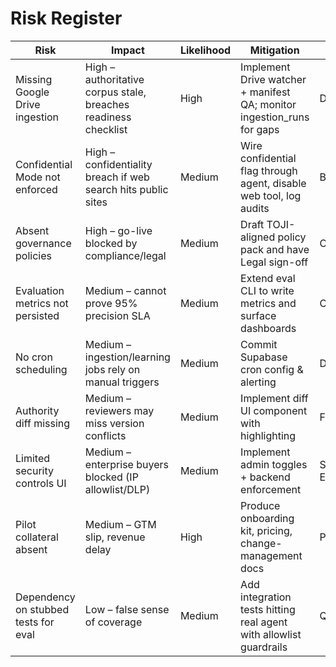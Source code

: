 # Risk Register

| Risk | Impact | Likelihood | Mitigation | Owner |
| --- | --- | --- | --- | --- |
| Missing Google Drive ingestion | High – authoritative corpus stale, breaches readiness checklist | High | Implement Drive watcher + manifest QA; monitor ingestion_runs for gaps | DataOps |
| Confidential Mode not enforced | High – confidentiality breach if web search hits public sites | Medium | Wire confidential flag through agent, disable web tool, log audits | Backend |
| Absent governance policies | High – go-live blocked by compliance/legal | Medium | Draft TOJI-aligned policy pack and have Legal sign-off | Compliance |
| Evaluation metrics not persisted | Medium – cannot prove 95% precision SLA | Medium | Extend eval CLI to write metrics and surface dashboards | Ops |
| No cron scheduling | Medium – ingestion/learning jobs rely on manual triggers | Medium | Commit Supabase cron config & alerting | DataOps |
| Authority diff missing | Medium – reviewers may miss version conflicts | Medium | Implement diff UI component with highlighting | Frontend |
| Limited security controls UI | Medium – enterprise buyers blocked (IP allowlist/DLP) | Medium | Implement admin toggles + backend enforcement | Security Eng |
| Pilot collateral absent | Medium – GTM slip, revenue delay | High | Produce onboarding kit, pricing, change-management docs | PMO |
| Dependency on stubbed tests for eval | Low – false sense of coverage | Medium | Add integration tests hitting real agent with allowlist guardrails | QA |
